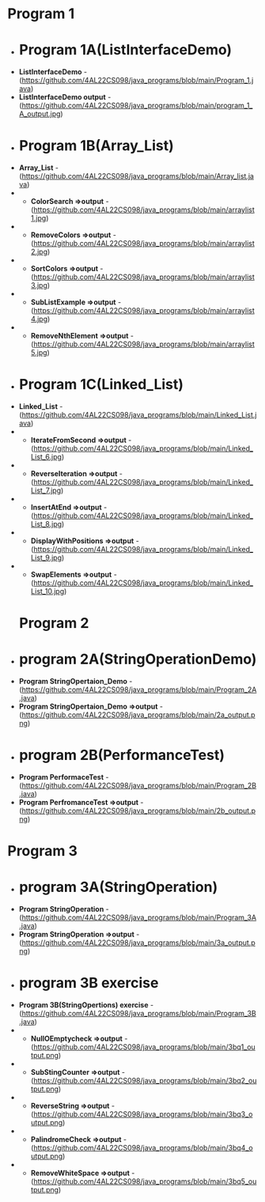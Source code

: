 
 # Program 1 
- # Program 1A(ListInterfaceDemo)
- **ListInterfaceDemo** - (https://github.com/4AL22CS098/java_programs/blob/main/Program_1.java)
- **ListInterfaceDemo output** - (https://github.com/4AL22CS098/java_programs/blob/main/program_1_A_output.jpg)
- # Program 1B(Array_List)
- **Array_List** - (https://github.com/4AL22CS098/java_programs/blob/main/Array_list.java)
- -  **ColorSearch  =>output** - (https://github.com/4AL22CS098/java_programs/blob/main/arraylist1.jpg)
- - **RemoveColors =>output** - (https://github.com/4AL22CS098/java_programs/blob/main/arraylist2.jpg)
- - **SortColors =>output** - (https://github.com/4AL22CS098/java_programs/blob/main/arraylist3.jpg)
- - **SubListExample =>output** - (https://github.com/4AL22CS098/java_programs/blob/main/arraylist4.jpg)
- - **RemoveNthElement =>output** - (https://github.com/4AL22CS098/java_programs/blob/main/arraylist5.jpg)
-  # Program 1C(Linked_List)
-  **Linked_List** -(https://github.com/4AL22CS098/java_programs/blob/main/Linked_List.java)
- - **IterateFromSecond =>output** - (https://github.com/4AL22CS098/java_programs/blob/main/Linked_List_6.jpg)
- - **ReverseIteration =>output** - (https://github.com/4AL22CS098/java_programs/blob/main/Linked_List_7.jpg)
- - **InsertAtEnd =>output** - (https://github.com/4AL22CS098/java_programs/blob/main/Linked_List_8.jpg)
- - **DisplayWithPositions =>output** - (https://github.com/4AL22CS098/java_programs/blob/main/Linked_List_9.jpg)
- - **SwapElements =>output** - (https://github.com/4AL22CS098/java_programs/blob/main/Linked_List_10.jpg)
  # Program 2
- # program 2A(StringOperationDemo)
- **Program StringOpertaion_Demo** -(https://github.com/4AL22CS098/java_programs/blob/main/Program_2A.java)
- **Program StringOpertaion_Demo =>output** -(https://github.com/4AL22CS098/java_programs/blob/main/2a_output.png)
-  # program 2B(PerformanceTest)
- **Program PerformaceTest** -(https://github.com/4AL22CS098/java_programs/blob/main/Program_2B.java)
- **Program PerfromanceTest =>output** -(https://github.com/4AL22CS098/java_programs/blob/main/2b_output.png)
 # Program 3
- # program 3A(StringOperation)
- **Program StringOperation** -(https://github.com/4AL22CS098/java_programs/blob/main/Program_3A.java)
- **Program StringOperation =>output** -(https://github.com/4AL22CS098/java_programs/blob/main/3a_output.png)
- # program 3B exercise
-  **Program 3B(StringOpertions) exercise** -(https://github.com/4AL22CS098/java_programs/blob/main/Program_3B.java)
- - **NullOEmptycheck =>output** -(https://github.com/4AL22CS098/java_programs/blob/main/3bq1_output.png)
- - **SubStingCounter =>output** -(https://github.com/4AL22CS098/java_programs/blob/main/3bq2_output.png)
- - **ReverseString =>output** -(https://github.com/4AL22CS098/java_programs/blob/main/3bq3_output.png)
- - **PalindromeCheck =>output** -(https://github.com/4AL22CS098/java_programs/blob/main/3bq4_output.png)
- - **RemoveWhiteSpace =>output** -(https://github.com/4AL22CS098/java_programs/blob/main/3bq5_output.png)

